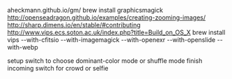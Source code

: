aheckmann.github.io/gm/
brew install graphicsmagick
http://openseadragon.github.io/examples/creating-zooming-images/
http://sharp.dimens.io/en/stable/#contributing
http://www.vips.ecs.soton.ac.uk/index.php?title=Build_on_OS_X
brew install vips --with-cfitsio --with-imagemagick --with-openexr --with-openslide --with-webp


setup switch to choose dominant-color mode or shuffle mode
finish incoming switch for crowd or selfie
